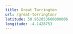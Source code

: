```yaml
---
title: Great Torrington
url: /great-torrington/
latitude: 50.952053600000006
longitude: -4.1428753
---
```

